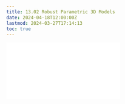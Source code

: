 ```yaml
---
title: 13.02 Robust Parametric 3D Models
date: 2024-04-18T12:00:00Z
lastmod: 2024-03-27T17:14:13
toc: true
---
```


![Link to included file contents](../../../../3d-modeling/fusion-360/robust-parametric-models-fusion-360.md)
